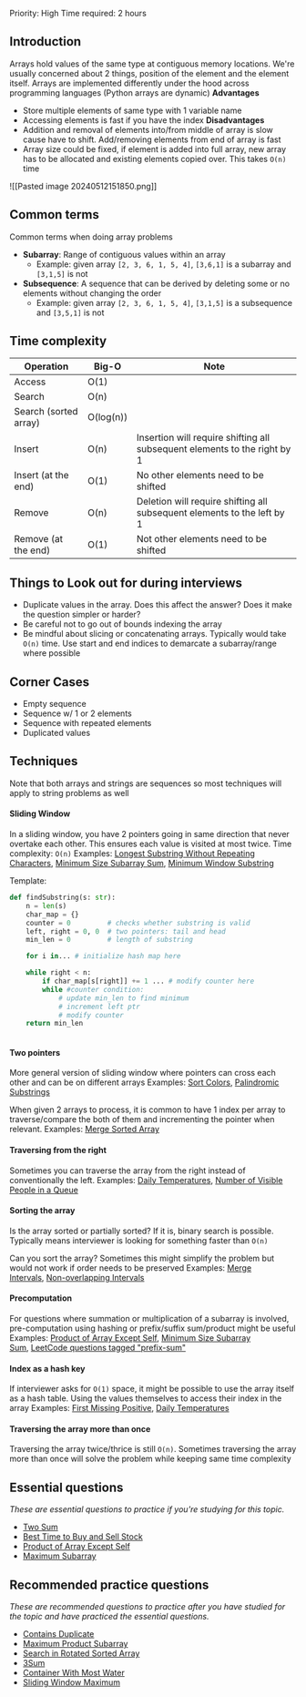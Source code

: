 Priority: High
Time required: 2 hours
## Introduction

Arrays hold values of the same type at contiguous memory locations. We're usually concerned about 2 things, position of the element and the element itself. Arrays are implemented differently under the hood across programming languages (Python arrays are dynamic)
**Advantages**
- Store multiple elements of same type with 1 variable name
- Accessing elements is fast if you have the index
**Disadvantages**
- Addition and removal of elements into/from middle of array is slow cause have to shift. Add/removing elements from end of array is fast
- Array size could be fixed, if element is added into full array, new array has to be allocated and existing elements copied over. This takes `O(n)` time

![[Pasted image 20240512151850.png]]

## Common terms

Common terms when doing array problems
- **Subarray**: Range of contiguous values within an array
	- Example: given array `[2, 3, 6, 1, 5, 4]`, `[3,6,1]` is a subarray and `[3,1,5]` is not
- **Subsequence**: A sequence that can be derived by deleting some or no elements without changing the order
	- Example: given array `[2, 3, 6, 1, 5, 4]`, `[3,1,5]` is a subsequence and `[3,5,1]` is not

## Time complexity

| Operation             | Big-O     | Note                                                                      |
| --------------------- | --------- | ------------------------------------------------------------------------- |
| Access                | O(1)      |                                                                           |
| Search                | O(n)      |                                                                           |
| Search (sorted array) | O(log(n)) |                                                                           |
| Insert                | O(n)      | Insertion will require shifting all subsequent elements to the right by 1 |
| Insert (at the end)   | O(1)      | No other elements need to be shifted                                      |
| Remove                | O(n)      | Deletion will require shifting all subsequent elements to the left by 1   |
| Remove (at the end)   | O(1)      | Not other elements need to be shifted                                     |


## Things to Look out for during interviews
- Duplicate values in the array. Does this affect the answer? Does it make the question simpler or harder?
- Be careful not to go out of bounds indexing the array
- Be mindful about slicing or concatenating arrays. Typically would take `O(n)` time. Use start and end indices to demarcate a subarray/range where possible

## Corner Cases
- Empty sequence
- Sequence w/ 1 or 2 elements
- Sequence with repeated elements
- Duplicated values

## Techniques
Note that both arrays and strings are sequences so most techniques will apply to string problems as well
#### Sliding Window
In a sliding window, you have 2 pointers going in same direction that never overtake each other. This ensures each value is visited at most twice.
Time complexity: `O(n)`
Examples: [Longest Substring Without Repeating Characters](https://leetcode.com/problems/longest-substring-without-repeating-characters/), [Minimum Size Subarray Sum](https://leetcode.com/problems/minimum-size-subarray-sum/), [Minimum Window Substring](https://leetcode.com/problems/minimum-window-substring/)

Template:
```python
def findSubstring(s: str):
	n = len(s)
	char_map = {}
	counter = 0         # checks whether substring is valid
	left, right = 0, 0  # two pointers: tail and head
	min_len = 0         # length of substring

	for i in... # initialize hash map here

	while right < n:
		if char_map[s[right]] += 1 ... # modify counter here
		while #counter condition:
			# update min_len to find minimum
			# increment left ptr
			# modify counter
	return min_len
		
```
#### Two pointers
More general version of sliding window where pointers can cross each other and can be on different arrays
Examples: [Sort Colors](https://leetcode.com/problems/sort-colors/), [Palindromic Substrings](https://leetcode.com/problems/palindromic-substrings/)

When given 2 arrays to process, it is common to have 1 index per array to traverse/compare the both of them and incrementing the pointer when relevant.
Examples: [Merge Sorted Array](https://leetcode.com/problems/merge-sorted-array/)
#### Traversing from the right
 Sometimes you can traverse the array from the right instead of conventionally the left.
Examples: [Daily Temperatures](https://leetcode.com/problems/daily-temperatures/), [Number of Visible People in a Queue](https://leetcode.com/problems/number-of-visible-people-in-a-queue/)
#### Sorting the array
Is the array sorted or partially sorted? If it is, binary search is possible. Typically means interviewer is looking for something faster than `O(n)` 

Can you sort the array? Sometimes this might simplify the problem but would not work if order needs to be preserved
Examples: [Merge Intervals](https://leetcode.com/problems/merge-intervals/), [Non-overlapping Intervals](https://leetcode.com/problems/non-overlapping-intervals/)

#### Precomputation
For questions where summation or multiplication of a subarray is involved, pre-computation using hashing or prefix/suffix sum/product might be useful
Examples: [Product of Array Except Self](https://leetcode.com/problems/product-of-array-except-self/), [Minimum Size Subarray Sum](https://leetcode.com/problems/minimum-size-subarray-sum/), [LeetCode questions tagged "prefix-sum"](https://leetcode.com/tag/prefix-sum/)
#### Index as a hash key
If interviewer asks for `O(1)` space, it might be possible to use the array itself as a hash table. Using the values themselves to access their index in the array
Examples: [First Missing Positive](https://leetcode.com/problems/first-missing-positive/), [Daily Temperatures](https://leetcode.com/problems/daily-temperatures/)
#### Traversing the array more than once
Traversing the array twice/thrice is still `O(n)`. Sometimes traversing the array more than once will solve the problem while keeping same time complexity


## Essential questions[​](https://www.techinterviewhandbook.org/algorithms/array/#essential-questions "Direct link to heading")

_These are essential questions to practice if you're studying for this topic._

- [Two Sum](https://leetcode.com/problems/two-sum/)
- [Best Time to Buy and Sell Stock](https://leetcode.com/problems/best-time-to-buy-and-sell-stock/)
- [Product of Array Except Self](https://leetcode.com/problems/product-of-array-except-self/)
- [Maximum Subarray](https://leetcode.com/problems/maximum-subarray/)

## Recommended practice questions[​](https://www.techinterviewhandbook.org/algorithms/array/#recommended-practice-questions "Direct link to heading")

_These are recommended questions to practice after you have studied for the topic and have practiced the essential questions._

- [Contains Duplicate](https://leetcode.com/problems/contains-duplicate/)
- [Maximum Product Subarray](https://leetcode.com/problems/maximum-product-subarray/)
- [Search in Rotated Sorted Array](https://leetcode.com/problems/search-in-rotated-sorted-array/)
- [3Sum](https://leetcode.com/problems/3sum/)
- [Container With Most Water](https://leetcode.com/problems/container-with-most-water/)
- [Sliding Window Maximum](https://leetcode.com/problems/sliding-window-maximum/)

